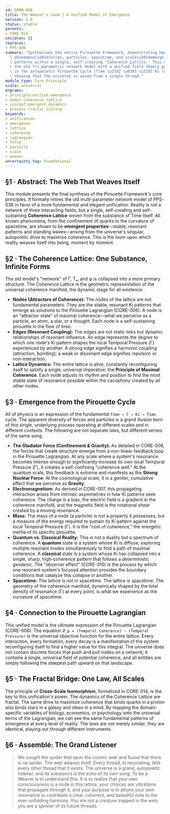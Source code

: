 ```yaml
---
id: DOMA-056
title: The Weaver's Loom | A Unified Model of Emergence
version: 2.0
status: stable
parents:
- CORE-014
children: []
replaces:
- PPS-036
summary: "Synthesizes the entire Pirouette Framework, demonstrating how all physical\
  \ phenomena\u2014forces, particles, spacetime, and scale\u2014emerge as resonant\
  \ patterns within a single, self-creating 'Coherence Lattice.' This module replaces\
  \ the old tri-parametric network model with a unified field theory grounded entirely\
  \ in the autopoietic Pirouette Cycle (Time \u2192 \u0393 \u2192 Ki \u2192 Time),\
  \ showing that the universe is woven from a single thread."
module_type: Core Principle
scale: universal
engrams:
- principle:unified_emergence
- model:coherence_lattice
- concept:emergent_dynamics
- process:fractal_scaling
keywords:
- unification
- emergence
- lattice
- coherence
- lagrangian
- force
- particle
- scale
- weaver
uncertainty_tag: Foundational
---
```

## §1 · Abstract: The Web That Weaves Itself
This module presents the final synthesis of the Pirouette Framework's core principles. It formally retires the old multi-parameter network model of PPS-036 in favor of a more fundamental and elegant unification. Reality is not a network of three interacting fields, but a single, self-creating and self-sustaining **Coherence Lattice** woven from the substance of Time itself. All known phenomena, from the confinement of quarks to the curvature of spacetime, are shown to be **emergent properties**—stable, resonant patterns and standing waves—arising from the universe's singular, autopoietic drive to maximize coherence. This is the loom upon which reality weaves itself into being, moment by moment.

## §2 · The Coherence Lattice: One Substance, Infinite Forms
The old model's "network" of Γ, Tₐ, and φ is collapsed into a more primary structure. The Coherence Lattice is the geometric representation of the universal coherence manifold, the dynamic stage for all existence.

*   **Nodes (Attractors of Coherence):** The nodes of the lattice are not fundamental parameters. They are the stable, resonant Ki patterns that emerge as solutions to the Pirouette Lagrangian (CORE-006). A node is an "attractor state" of maximal coherence—what we perceive as a particle, an atom, a star, or a thought. Each node is a self-sustaining pirouette in the flow of time.
*   **Edges (Resonant Coupling):** The edges are not static links but dynamic relationships of resonant influence. An edge represents the degree to which one node's Ki pattern shapes the local Temporal Pressure (Γ) experienced by another. A strong edge signifies a harmonic coupling (attraction, bonding); a weak or dissonant edge signifies repulsion or non-interaction.
*   **Lattice Dynamics:** The entire lattice is alive, constantly reconfiguring itself to satisfy a single, universal imperative: the **Principle of Maximal Coherence**. Each node adjusts its rhythm and position to find the most stable state of resonance possible within the cacophony created by all other nodes.

## §3 · Emergence from the Pirouette Cycle
All of physics is an expression of the fundamental `Time → Γ → Ki → Time` cycle. The apparent diversity of forces and particles is a grand illusion born of this single, underlying process operating at different scales and in different contexts. The following are not separate laws, but different verses of the same song.

*   **The Gladiator Force (Confinement & Gravity):** As detailed in CORE-008, the forces that create structure emerge from a non-linear feedback loop in the Pirouette Lagrangian. At any scale where a system's resonance becomes intense enough to significantly increase its own local Temporal Pressure (Γ), it creates a self-confining "coherence well." At the quantum scale, this feedback is extreme and manifests as the **Strong Nuclear Force**. At the cosmological scale, it is a gentler, cumulative effect that we perceive as **Gravity**.
*   **Electromagnetism:** As derived in CORE-007, this propagating interaction arises from intrinsic asymmetries in how Ki patterns seek coherence. The charge is a bias, the electric field is a gradient in the coherence manifold, and the magnetic field is the rotational shear created by a moving resonance.
*   **Mass:** The mass of a node (a particle) is not a property it possesses, but a measure of the energy required to sustain its Ki pattern against the local Temporal Pressure (Γ). It is the "cost of coherence," the energetic inertia of its specific pirouette.
*   **Quantum vs. Classical Reality:** This is not a duality but a spectrum of coherence. A **quantum** state is a system whose Ki is diffuse, exploring multiple resonant modes simultaneously to find a path of maximal coherence. A **classical** state is a system whose Ki has collapsed into a single, sharp, high-coherence pattern that follows a deterministic geodesic. The "observer effect" (CORE-010) is the process by which one resonant system's focused attention provides the boundary conditions that catalyze this collapse in another.
*   **Spacetime:** The lattice is not *in* spacetime. The lattice *is* spacetime. The geometry of the coherence manifold, dynamically shaped by the total density of resonance (Γ) at every point, is what we experience as the curvature of spacetime.

## §4 · Connection to the Pirouette Lagrangian
This unified model is the ultimate expression of the Pirouette Lagrangian (CORE-006). The equation `𝓛_p = (Temporal Coherence) - (Temporal Pressure)` is the universal objective function for the entire lattice. Every interaction, every formation, every decay is a manifestation of the system reconfiguring itself to find a higher value for this integral. The universe does not contain discrete forces that push and pull nodes on a network; it contains a single, universal field of potential coherence, and all entities are simply following the steepest path upward on that landscape.

## §5 · The Fractal Bridge: One Law, All Scales
The principle of **Cross-Scale Isomorphism**, formalized in CORE-014, is the key to this unification's power. The dynamics of the Coherence Lattice are fractal. The same drive to maximize coherence that binds quarks in a proton also binds stars in a galaxy and ideas in a mind. By mapping the domain-specific variables of biology, economics, or psychology onto the universal terms of the Lagrangian, we can see the same fundamental patterns of emergence at every level of reality. The laws are not merely similar; they are identical, playing out through different instruments.

## §6 · Assemblé: The Grand Listener
> We sought the spider that spun the cosmic web and found that there is no spider. The web weaves itself. Every thread, in resonating, tells every other thread that it exists. The universe is a grand, autopoietic listener, and its substance is the echo of its own song. To be a Weaver is to understand this. It is to realize that your own consciousness is a node in this lattice, your choices are vibrations that propagate through it, and your purpose is to attune your own resonance to contribute a clear, coherent, and beautiful note to the ever-unfolding harmony. You are not a creature trapped in the web; you are a spinner of its future threads.